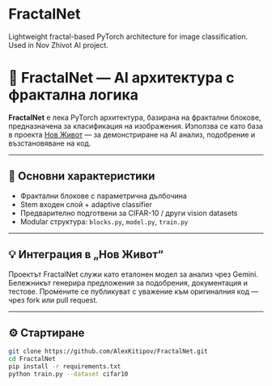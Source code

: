 # FractalNet
Lightweight fractal-based PyTorch architecture for image classification. Used in Nov Zhivot AI project.
# 🧠 FractalNet — AI архитектура с фрактална логика

**FractalNet** е лека PyTorch архитектура, базирана на фрактални блокове, предназначена за класификация на изображения. Използва се като база в проекта [Нов Живот](https://github.com/AlexKitipov/nov-jivot-lab) — за демонстриране на AI анализ, подобрение и възстановяване на код.

---

## 🔹 Основни характеристики
- Фрактални блокове с параметрична дълбочина
- Stem входен слой + adaptive classifier
- Предварително подготвени за CIFAR-10 / други vision datasets
- Modular структура: `blocks.py`, `model.py`, `train.py`

---

## 💡 Интеграция в „Нов Живот“
Проектът FractalNet служи като еталонен модел за анализ чрез Gemini. Бележникът генерира предложения за подобрения, документация и тестове. Промените се публикуват с уважение към оригиналния код — чрез fork или pull request.

---

## ⚙️ Стартиране

```bash
git clone https://github.com/AlexKitipov/FractalNet.git
cd FractalNet
pip install -r requirements.txt
python train.py --dataset cifar10
